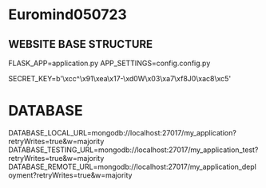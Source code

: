 # Euromind050723

## WEBSITE BASE STRUCTURE 

FLASK_APP=application.py
APP_SETTINGS=config.config.py

SECRET_KEY=b'\xcc^\x91\xea\x17-\xd0W\x03\xa7\xf8J0\xac8\xc5'

# DATABASE
DATABASE_LOCAL_URL=mongodb://localhost:27017/my_application?retryWrites=true&w=majority
DATABASE_TESTING_URL=mongodb://localhost:27017/my_application_test?retryWrites=true&w=majority
DATABASE_REMOTE_URL=mongodb://localhost:27017/my_application_deployment?retryWrites=true&w=majority
